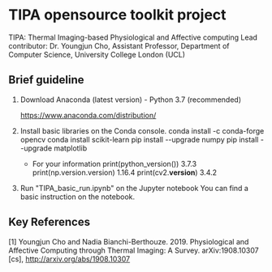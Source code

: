 # TIPA opensource toolkit project
TIPA: Thermal Imaging-based Physiological and Affective computing
Lead contributor: Dr. Youngjun Cho, Assistant Professor, Department of Computer Science, University College London (UCL)



## Brief guideline

1. Download Anaconda (latest version) - Python 3.7 (recommended)

    https://www.anaconda.com/distribution/


2. Install basic libraries on the Conda console.
    conda install -c conda-forge opencv
    conda install scikit-learn
    pip install --upgrade numpy
    pip install --upgrade matplotlib


    * For your information
        print(python_version()) 
        3.7.3
        print(np.version.version)
        1.16.4
        print(cv2.__version__)
        3.4.2


3. Run "TIPA_basic_run.ipynb" on the Jupyter notebook 
    You can find a basic instruction on the notebook.
    
    
    
## Key References
[1] Youngjun Cho and Nadia Bianchi-Berthouze. 2019. Physiological and Affective Computing through Thermal Imaging: A Survey. arXiv:1908.10307 [cs], http://arxiv.org/abs/1908.10307
